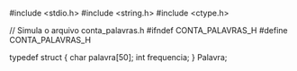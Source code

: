 #include <stdio.h>
#include <string.h>
#include <ctype.h>

// Simula o arquivo conta_palavras.h
#ifndef CONTA_PALAVRAS_H
#define CONTA_PALAVRAS_H

typedef struct {
    char palavra[50];
    int frequencia;
} Palavra;
